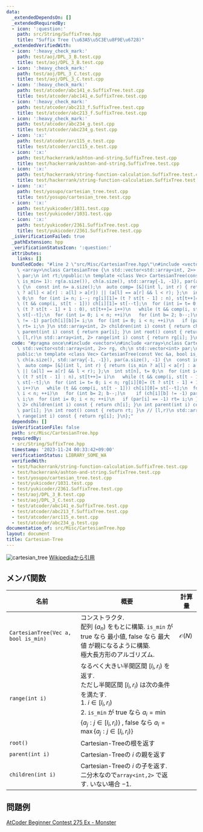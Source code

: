 ```yaml
---
data:
  _extendedDependsOn: []
  _extendedRequiredBy:
  - icon: ':question:'
    path: src/String/SuffixTree.hpp
    title: "Suffix Tree (\u63A5\u5C3E\u8F9E\u6728)"
  _extendedVerifiedWith:
  - icon: ':heavy_check_mark:'
    path: test/aoj/DPL_3_B.test.cpp
    title: test/aoj/DPL_3_B.test.cpp
  - icon: ':heavy_check_mark:'
    path: test/aoj/DPL_3_C.test.cpp
    title: test/aoj/DPL_3_C.test.cpp
  - icon: ':heavy_check_mark:'
    path: test/atcoder/abc141_e.SuffixTree.test.cpp
    title: test/atcoder/abc141_e.SuffixTree.test.cpp
  - icon: ':heavy_check_mark:'
    path: test/atcoder/abc213_f.SuffixTree.test.cpp
    title: test/atcoder/abc213_f.SuffixTree.test.cpp
  - icon: ':heavy_check_mark:'
    path: test/atcoder/abc234_g.test.cpp
    title: test/atcoder/abc234_g.test.cpp
  - icon: ':x:'
    path: test/atcoder/arc115_e.test.cpp
    title: test/atcoder/arc115_e.test.cpp
  - icon: ':x:'
    path: test/hackerrank/ashton-and-string.SuffixTree.test.cpp
    title: test/hackerrank/ashton-and-string.SuffixTree.test.cpp
  - icon: ':x:'
    path: test/hackerrank/string-function-calculation.SuffixTree.test.cpp
    title: test/hackerrank/string-function-calculation.SuffixTree.test.cpp
  - icon: ':x:'
    path: test/yosupo/cartesian_tree.test.cpp
    title: test/yosupo/cartesian_tree.test.cpp
  - icon: ':x:'
    path: test/yukicoder/1031.test.cpp
    title: test/yukicoder/1031.test.cpp
  - icon: ':x:'
    path: test/yukicoder/2361.SuffixTree.test.cpp
    title: test/yukicoder/2361.SuffixTree.test.cpp
  _isVerificationFailed: true
  _pathExtension: hpp
  _verificationStatusIcon: ':question:'
  attributes:
    links: []
  bundledCode: "#line 2 \"src/Misc/CartesianTree.hpp\"\n#include <vector>\n#include\
    \ <array>\nclass CartesianTree {\n std::vector<std::array<int, 2>> rg, ch;\n std::vector<int>\
    \ par;\n int rt;\npublic:\n template <class Vec> CartesianTree(const Vec &a, bool\
    \ is_min= 1): rg(a.size()), ch(a.size(), std::array{-1, -1}), par(a.size(), -1)\
    \ {\n  const int n= a.size();\n  auto comp= [&](int l, int r) { return (is_min\
    \ ? a[l] < a[r] : a[l] > a[r]) || (a[l] == a[r] && l < r); };\n  int st[n], t=\
    \ 0;\n  for (int i= n; i--; rg[i][1]= (t ? st[t - 1] : n), st[t++]= i)\n   while\
    \ (t && comp(i, st[t - 1])) ch[i][1]= st[--t];\n  for (int i= t= 0; i < n; rg[i][0]=\
    \ (t ? st[t - 1] + 1 : 0), st[t++]= i++)\n   while (t && comp(i, st[t - 1])) ch[i][0]=\
    \ st[--t];\n  for (int i= 0; i < n; ++i)\n   for (int b= 2; b--;)\n    if (ch[i][b]\
    \ != -1) par[ch[i][b]]= i;\n  for (int i= 0; i < n; ++i)\n   if (par[i] == -1)\
    \ rt= i;\n }\n std::array<int, 2> children(int i) const { return ch[i]; }\n int\
    \ parent(int i) const { return par[i]; }\n int root() const { return rt; }\n //\
    \ [l,r)\n std::array<int, 2> range(int i) const { return rg[i]; }\n};\n"
  code: "#pragma once\n#include <vector>\n#include <array>\nclass CartesianTree {\n\
    \ std::vector<std::array<int, 2>> rg, ch;\n std::vector<int> par;\n int rt;\n\
    public:\n template <class Vec> CartesianTree(const Vec &a, bool is_min= 1): rg(a.size()),\
    \ ch(a.size(), std::array{-1, -1}), par(a.size(), -1) {\n  const int n= a.size();\n\
    \  auto comp= [&](int l, int r) { return (is_min ? a[l] < a[r] : a[l] > a[r])\
    \ || (a[l] == a[r] && l < r); };\n  int st[n], t= 0;\n  for (int i= n; i--; rg[i][1]=\
    \ (t ? st[t - 1] : n), st[t++]= i)\n   while (t && comp(i, st[t - 1])) ch[i][1]=\
    \ st[--t];\n  for (int i= t= 0; i < n; rg[i][0]= (t ? st[t - 1] + 1 : 0), st[t++]=\
    \ i++)\n   while (t && comp(i, st[t - 1])) ch[i][0]= st[--t];\n  for (int i= 0;\
    \ i < n; ++i)\n   for (int b= 2; b--;)\n    if (ch[i][b] != -1) par[ch[i][b]]=\
    \ i;\n  for (int i= 0; i < n; ++i)\n   if (par[i] == -1) rt= i;\n }\n std::array<int,\
    \ 2> children(int i) const { return ch[i]; }\n int parent(int i) const { return\
    \ par[i]; }\n int root() const { return rt; }\n // [l,r)\n std::array<int, 2>\
    \ range(int i) const { return rg[i]; }\n};"
  dependsOn: []
  isVerificationFile: false
  path: src/Misc/CartesianTree.hpp
  requiredBy:
  - src/String/SuffixTree.hpp
  timestamp: '2023-11-24 00:33:42+09:00'
  verificationStatus: LIBRARY_SOME_WA
  verifiedWith:
  - test/hackerrank/string-function-calculation.SuffixTree.test.cpp
  - test/hackerrank/ashton-and-string.SuffixTree.test.cpp
  - test/yosupo/cartesian_tree.test.cpp
  - test/yukicoder/1031.test.cpp
  - test/yukicoder/2361.SuffixTree.test.cpp
  - test/aoj/DPL_3_B.test.cpp
  - test/aoj/DPL_3_C.test.cpp
  - test/atcoder/abc141_e.SuffixTree.test.cpp
  - test/atcoder/abc213_f.SuffixTree.test.cpp
  - test/atcoder/arc115_e.test.cpp
  - test/atcoder/abc234_g.test.cpp
documentation_of: src/Misc/CartesianTree.hpp
layout: document
title: Cartesian-Tree
---
```


![cartesian_tree](https://upload.wikimedia.org/wikipedia/commons/thumb/d/d5/Cartesian_tree.svg/250px-Cartesian_tree.svg.png)
[Wikipediaから引用](https://en.wikipedia.org/wiki/File:Cartesian_tree.svg)

## メンバ関数

| 名前                                   | 概要                                                                                                                                                                                                                                                                       | 計算量           |
| -------------------------------------- | -------------------------------------------------------------------------------------------------------------------------------------------------------------------------------------------------------------------------------------------------------------------------- | ---------------- |
| `CartesianTree(Vec a, bool is_min)` | コンストラクタ.<br> 配列 $(a_n)$ をもとに構築. `is_min` が true なら 最小値, false なら 最大値 が親になるように構築. <br> 極大長方形のアルゴリズム.                                                                                                                        | $\mathcal{O}(N)$ |
| `range(int i)`                         | なるべく大きい半開区間 $[l_i, r_i)$ を返す. <br>ただし半開区間 $[l_i, r_i)$ は次の条件を満たす. <br> 1. $i \in [l_i,r_i)$<br> 2. `is_min` が true なら $a_i = \min \lbrace a_j : j \in [l_i,r_i) \rbrace$ , false なら  $a_i = \max \lbrace a_j : j \in [l_i,r_i) \rbrace$ |                  |
| `root()`                               | Cartesian-Treeの根を返す                                                                                                                                                                                                                                                   |                  |
| `parent(int i)`                        | Cartesian-Treeの $i$ の親を返す                                                                                                                                                                                                                                            |                  |
| `children(int i)`                      | Cartesian-Treeの $i$ の子を返す. 二分木なので`array<int,2>` で返す. いない場合 $-1$.                                                                                                                                                                                       |                  |


## 問題例
[AtCoder Beginner Contest 275 Ex - Monster](https://atcoder.jp/contests/abc275/tasks/abc275_h)